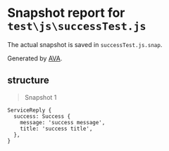 # Snapshot report for `test\js\successTest.js`

The actual snapshot is saved in `successTest.js.snap`.

Generated by [AVA](https://ava.li).

## structure

> Snapshot 1

    ServiceReply {
      success: Success {
        message: 'success message',
        title: 'success title',
      },
    }
